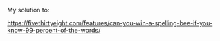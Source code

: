 My solution to:

https://fivethirtyeight.com/features/can-you-win-a-spelling-bee-if-you-know-99-percent-of-the-words/
